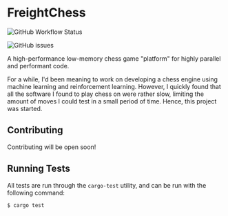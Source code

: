 # FreightChess

![GitHub Workflow Status](https://img.shields.io/github/workflow/status/ArvinSKushwaha/FreightChess/Rust?style=for-the-badge)

![GitHub issues](https://img.shields.io/github/issues/ArvinSKushwaha/FreightChess?style=for-the-badge)

A high-performance low-memory chess game "platform" for highly parallel and
performant code.

For a while, I'd been meaning to work on developing a chess engine using machine
learning and reinforcement learning. However, I quickly found that all the software
I found to play chess on were rather slow, limiting the amount of moves I could
test in a small period of time. Hence, this project was started.
## Contributing

Contributing will be open soon!

<!-- Contributions are always welcome!

See `contributing.md` for ways to get started.

Please adhere to this project's **Code of Conduct** which can be found in `code_of_conduct.md`. We follow the Contributor Covenant 2.1. -->


## Running Tests

All tests are run through the `cargo-test` utility, and can be run with the
following command:

```bash
$ cargo test
```
